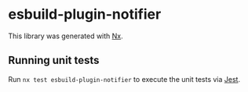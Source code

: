 # esbuild-plugin-notifier

This library was generated with [Nx](https://nx.dev).

## Running unit tests

Run `nx test esbuild-plugin-notifier` to execute the unit tests via [Jest](https://jestjs.io).
